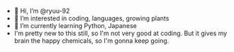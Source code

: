 - 👋 Hi, I’m @ryuu-92
- 👀 I’m interested in coding, languages, growing plants
- 🌱 I’m currently learning Python, Japanese
- I'm pretty new to this still, so I'm not very good at coding. But it gives my brain the happy chemicals, so I'm gonna keep going.
<!---
ryuu-92/ryuu-92 is a ✨ special ✨ repository because its `README.md` (this file) appears on your GitHub profile.
You can click the Preview link to take a look at your changes.
--->
